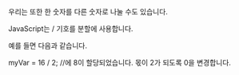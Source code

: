 우리는 또한 한 숫자를 다른 숫자로 나눌 수도 있습니다.

JavaScript는 / 기호를 분할에 사용합니다.

예를 들면 다음과 같습니다.

myVar = 16 / 2; //에 8이 할당되었습니다.
몫이 2가 되도록 0을 변경합니다.